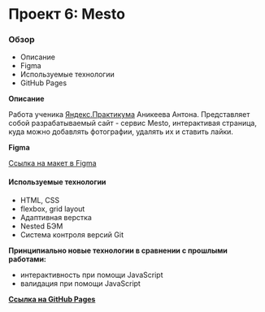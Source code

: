 # Проект 6: Mesto

### Обзор

* Описание
* Figma
* Используемые технологии
* GitHub Pages

**Описание**

Работа ученика [Яндекс.Практикума](https://praktikum.yandex.ru/ "Яндекс.Практикум") Аникеева Антона.
Представляет собой разрабатываемый сайт - сервис Mesto, интерактивая страница, куда можно добавлять фотографии, удалять их и ставить лайки.

**Figma**

[Ссылка на макет в Figma](https://www.figma.com/file/StZjf8HnoeLdiXS7dYrLAh/JavaScript.-Sprint-4 "Figma/mesto")

#### Используемые технологии

* HTML, CSS
* flexbox, grid layout
* Адаптивная верстка
* Nested БЭМ
* Система контроля версий Git

**Принципиально новые технологии в сравнении с прошлыми работами:**

* интерактивность при помощи JavaScript
* валидация при помощи JavaScript

**[Ссылка на GitHub Pages](https://kiwied.github.io/mesto/ "Mesto")**
